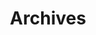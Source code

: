 ---
title: "Archives"
layout: "archives"
slug: "archives"
menu:
    main:
        weight: 2
        params: 
            icon: archives
---